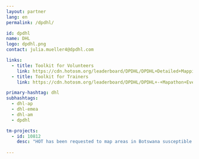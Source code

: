 ```yaml
---
layout: partner
lang: en
permalink: /dpdhl/

id: dpdhl
name: DHL
logo: dpdhl.png
contact: julia.mueller4@dpdhl.com

links:
  - title: Toolkit for Volunteers
    link: https://cdn.hotosm.org/leaderboard/DPDHL/DPDHL+Detailed+Mapping+how+to+guide.pdf
  - title: Toolkit for Trainers
    link: https://cdn.hotosm.org/leaderboard/DPDHL/DPDHL+-+Mapathon+Event+Materials.zip

primary-hashtag: dhl
subhashtags:
  - dhl-ap
  - dhl-emea
  - dhl-am
  - dpdhl

tm-projects:
  - id: 10812
    desc: "HOT has been requested to map areas in Botswana susceptible to, or identified as impacted, by the COVID-19 outbreak. Please join our global effort to help control this disease by mapping on this project."
    
---
```


